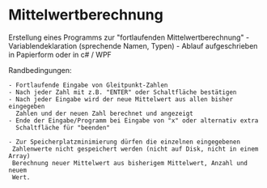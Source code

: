 # Mittelwertberechnung
Erstellung eines Programms zur "fortlaufenden Mittelwertberechnung" - Variablendeklaration (sprechende Namen, Typen) - Ablauf aufgeschrieben in Papierform oder in c# / WPF

Randbedingungen:

	- Fortlaufende Eingabe von Gleitpunkt-Zahlen
	- Nach jeder Zahl mit z.B. "ENTER" oder Schaltfläche bestätigen
	- Nach jeder Eingabe wird der neue Mittelwert aus allen bisher eingegeben
	  Zahlen und der neuen Zahl berechnet und angezeigt
	- Ende der Eingabe/Programm bei Eingabe von "x" oder alternativ extra
	  Schaltfläche für "beenden"
	
	- Zur Speicherplatzminimierung dürfen die einzelnen eingegebenen
	 Zahlenwerte nicht gespeichert werden (nicht auf Disk, nicht in einem Array)
	 Berechnung neuer Mittelwert aus bisherigem Mittelwert, Anzahl und neuem
	 Wert.
